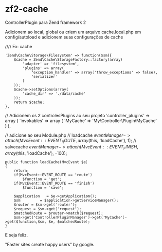zf2-cache
=========

ControllerPlugin para Zend framework 2 

Adicionem ao local, global ou criem um arquivo cache.local.php em config/autoload e adicionem suas configurações de cache

//// Ex: cache

	'Zend\Cache\Storage\Filesystem' => function($sm){
		$cache = Zend\Cache\StorageFactory::factory(array(
			'adapter' => 'filesystem',
			'plugins' => array(
				'exception_handler' => array('throw_exceptions' => false),
				'serializer'
			)
		));
		$cache->setOptions(array(
			'cache_dir' => './data/cache'
		));
		return $cache;
	},

// Adicionem os 2 controlesPlugins ao seu projeto
'controller_plugins' => array (
			'invokables' => array (
						'MyCache'  => 'My\Controller\Plugin\MyCache'
						)
	),
	
// adicione ao seu Module.php
		// loadcache
		$eventManager->attach(MvcEvent::EVENT_ROUTE, array($this, 'loadCache'), 1);
		// salvecache
		$eventManager->attach(MvcEvent::EVENT_FINISH, array($this, 'loadCache'), -100);
    
	public function loadCache(MvcEvent $e)
	{
		return;
		if(MvcEvent::EVENT_ROUTE == 'route')
			$function = 'get';
		if(MvcEvent::EVENT_ROUTE == 'finish')
			$function = 'save';
			
		$application   = $e->getApplication();
		$sm			= $application->getServiceManager();
		$router = $sm->get('router');
		$request = $sm->get('request');
		$matchedRoute = $router->match($request);
		$sm->get('ControllerPluginManager')->get('MyCache')->get($function,$sm, $e, $matchedRoute);
	}
	
E seja feliz.

"Faster sites create happy users"
by google.
